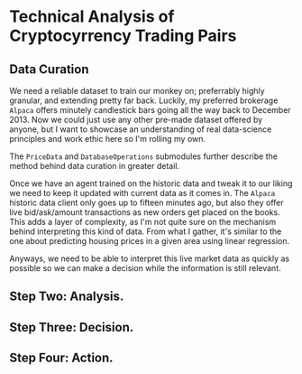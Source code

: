 # Technical Analysis of Cryptocyrrency Trading Pairs


## Data Curation
We need a reliable dataset to train our monkey on; preferrably highly granular, and extending pretty far back.
Luckily, my preferred brokerage `Alpaca` offers minutely candlestick bars going all the way back to
December 2013.  Now we could just use any other pre-made dataset offered by anyone, but I want to showcase an
understanding of real data-science principles and work ethic here so I'm rolling my own.

The `PriceData` and `DatabaseOperations` submodules further describe the method behind data curation in greater
detail.

Once we have an agent trained on the historic data and tweak it to our liking we need to keep it updated with
current data as it comes in.  The `Alpaca` historic data client only goes up to fifteen minutes ago, but also
they offer live bid/ask/amount transactions as new orders get placed on the books.  This adds a layer of complexity,
as I'm not quite sure on the mechanism behind interpreting this kind of data.  From what I gather, it's similar to
the one about predicting housing prices in a given area using linear regression.

Anyways, we need to be able to interpret this live market data as quickly as possible so we can make a decision
while the information is still relevant.


## Step Two: Analysis.
## Step Three: Decision.
## Step Four: Action.
